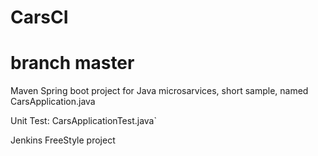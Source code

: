 # CarsCI

# branch master

Maven Spring boot project for Java microsarvices, short sample, named CarsApplication.java

Unit Test: CarsApplicationTest.java`

Jenkins FreeStyle project

